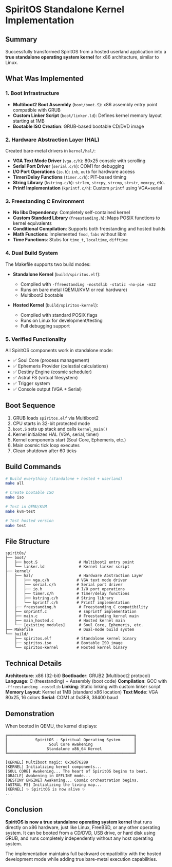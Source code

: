 # SpiritOS Standalone Kernel Implementation

## Summary

Successfully transformed SpiritOS from a hosted userland application into a **true standalone operating system kernel** for x86 architecture, similar to Linux.

## What Was Implemented

### 1. Boot Infrastructure
- **Multiboot2 Boot Assembly** (`boot/boot.S`): x86 assembly entry point compatible with GRUB
- **Custom Linker Script** (`boot/linker.ld`): Defines kernel memory layout starting at 1MB
- **Bootable ISO Creation**: GRUB-based bootable CD/DVD image

### 2. Hardware Abstraction Layer (HAL)
Created bare-metal drivers in `kernel/hal/`:
- **VGA Text Mode Driver** (`vga.c/h`): 80x25 console with scrolling
- **Serial Port Driver** (`serial.c/h`): COM1 for debugging
- **I/O Port Operations** (`io.h`): `inb`, `outb` for hardware access
- **Timer/Delay Functions** (`timer.c/h`): PIT-based timing
- **String Library** (`kstring.c/h`): `strlen`, `strcpy`, `strcmp`, `strstr`, `memcpy`, etc.
- **Printf Implementation** (`kprintf.c/h`): Custom `printf` using VGA+serial

### 3. Freestanding C Environment
- **No libc Dependency**: Completely self-contained kernel
- **Custom Standard Library** (`freestanding.h`): Maps POSIX functions to kernel equivalents
- **Conditional Compilation**: Supports both freestanding and hosted builds
- **Math Functions**: Implemented `fmod`, `fabs` without libm
- **Time Functions**: Stubs for `time_t`, `localtime`, `difftime`

### 4. Dual Build System
The Makefile supports two build modes:
- **Standalone Kernel** (`build/spiritos.elf`):
  - Compiled with `-ffreestanding -nostdlib -static -no-pie -m32`
  - Runs on bare metal (QEMU/KVM or real hardware)
  - Multiboot2 bootable
  
- **Hosted Kernel** (`build/spiritos-kernel`):
  - Compiled with standard POSIX flags
  - Runs on Linux for development/testing
  - Full debugging support

### 5. Verified Functionality
All SpiritOS components work in standalone mode:
- ✅ Soul Core (process management)
- ✅ Ephemeris Provider (celestial calculations)
- ✅ Destiny Engine (cosmic scheduler)
- ✅ Astral FS (virtual filesystem)
- ✅ Trigger system
- ✅ Console output (VGA + Serial)

## Boot Sequence

1. GRUB loads `spiritos.elf` via Multiboot2
2. CPU starts in 32-bit protected mode
3. `boot.S` sets up stack and calls `kernel_main()`
4. Kernel initializes HAL (VGA, serial, timer)
5. Kernel components start (Soul Core, Ephemeris, etc.)
6. Main cosmic tick loop executes
7. Clean shutdown after 60 ticks

## Build Commands

```bash
# Build everything (standalone + hosted + userland)
make all

# Create bootable ISO
make iso

# Test in QEMU/KVM
make kvm-test

# Test hosted version
make test
```

## File Structure

```
spiritOs/
├── boot/
│   ├── boot.S                  # Multiboot2 entry point
│   └── linker.ld               # Kernel linker script
├── kernel/
│   ├── hal/                    # Hardware Abstraction Layer
│   │   ├── vga.c/h            # VGA text mode driver
│   │   ├── serial.c/h         # Serial port driver
│   │   ├── io.h               # I/O port operations
│   │   ├── timer.c/h          # Timer/delay functions
│   │   ├── kstring.c/h        # String library
│   │   └── kprintf.c/h        # Printf implementation
│   ├── freestanding.h          # Freestanding C compatibility
│   ├── snprintf.c              # snprintf implementation
│   ├── main.c                  # Freestanding kernel main
│   ├── main_hosted.c           # Hosted kernel main
│   └── [existing modules]      # Soul Core, Ephemeris, etc.
├── Makefile                    # Dual-mode build system
└── build/
    ├── spiritos.elf           # Standalone kernel binary
    ├── spiritos.iso           # Bootable ISO image
    └── spiritos-kernel        # Hosted kernel binary
```

## Technical Details

**Architecture**: x86 (32-bit)
**Bootloader**: GRUB2 (Multiboot2 protocol)
**Language**: C (freestanding) + Assembly (boot code)
**Compilation**: GCC with `-ffreestanding -nostdlib`
**Linking**: Static linking with custom linker script
**Memory Layout**: Kernel at 1MB (standard x86 location)
**Text Mode**: VGA 80x25, 16 colors
**Serial**: COM1 at 0x3F8, 38400 baud

## Demonstration

When booted in QEMU, the kernel displays:
```
╔═══════════════════════════════════════════════════════╗
║            SpiritOS - Spiritual Operating System      ║
║                  Soul Core Awakening                  ║
║                 Standalone x86_64 Kernel              ║
╚═══════════════════════════════════════════════════════╝

[KERNEL] Multiboot magic: 0x36d76289
[KERNEL] Initializing kernel components...
[SOUL CORE] Awakening... The heart of SpiritOS begins to beat.
[ORACLE] Awakening in OFFLINE mode...
[DESTINY ENGINE] Awakening... Cosmic orchestration begins.
[ASTRAL FS] Initializing the living map...
[KERNEL] ✨ SpiritOS is now alive ✨
...
```

## Conclusion

**SpiritOS is now a true standalone operating system kernel** that runs directly on x86 hardware, just like Linux, FreeBSD, or any other operating system. It can be booted from a CD/DVD, USB drive, or hard disk using GRUB, and runs completely independently without any host operating system.

The implementation maintains full backward compatibility with the hosted development mode while adding true bare-metal execution capabilities.
